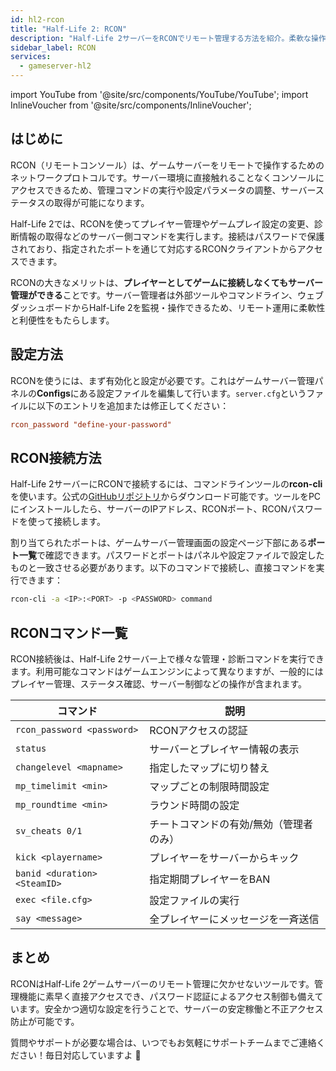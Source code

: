 ```yaml
---
id: hl2-rcon
title: "Half-Life 2: RCON"
description: "Half-Life 2サーバーをRCONでリモート管理する方法を紹介。柔軟な操作と監視が可能に → 今すぐチェック"
sidebar_label: RCON
services:
  - gameserver-hl2
---
```


import YouTube from '@site/src/components/YouTube/YouTube';
import InlineVoucher from '@site/src/components/InlineVoucher';

## はじめに

RCON（リモートコンソール）は、ゲームサーバーをリモートで操作するためのネットワークプロトコルです。サーバー環境に直接触れることなくコンソールにアクセスできるため、管理コマンドの実行や設定パラメータの調整、サーバーステータスの取得が可能になります。

Half-Life 2では、RCONを使ってプレイヤー管理やゲームプレイ設定の変更、診断情報の取得などのサーバー側コマンドを実行します。接続はパスワードで保護されており、指定されたポートを通じて対応するRCONクライアントからアクセスできます。

RCONの大きなメリットは、**プレイヤーとしてゲームに接続しなくてもサーバー管理ができる**ことです。サーバー管理者は外部ツールやコマンドライン、ウェブダッシュボードからHalf-Life 2を監視・操作できるため、リモート運用に柔軟性と利便性をもたらします。

<InlineVoucher />

## 設定方法

RCONを使うには、まず有効化と設定が必要です。これはゲームサーバー管理パネルの**Configs**にある設定ファイルを編集して行います。`server.cfg`というファイルに以下のエントリを追加または修正してください：

```cfg
rcon_password "define-your-password"
```

## RCON接続方法

Half-Life 2サーバーにRCONで接続するには、コマンドラインツールの**rcon-cli**を使います。公式の[GitHubリポジトリ](https://github.com/gorcon/rcon-cli)からダウンロード可能です。ツールをPCにインストールしたら、サーバーのIPアドレス、RCONポート、RCONパスワードを使って接続します。

割り当てられたポートは、ゲームサーバー管理画面の設定ページ下部にある**ポート一覧**で確認できます。パスワードとポートはパネルや設定ファイルで設定したものと一致させる必要があります。以下のコマンドで接続し、直接コマンドを実行できます：

```bash
rcon-cli -a <IP>:<PORT> -p <PASSWORD> command
```

## RCONコマンド一覧

RCON接続後は、Half-Life 2サーバー上で様々な管理・診断コマンドを実行できます。利用可能なコマンドはゲームエンジンによって異なりますが、一般的にはプレイヤー管理、ステータス確認、サーバー制御などの操作が含まれます。

| コマンド                      | 説明                                         |
| ---------------------------- | -------------------------------------------- |
| `rcon_password <password>`   | RCONアクセスの認証                           |
| `status`                     | サーバーとプレイヤー情報の表示               |
| `changelevel <mapname>`      | 指定したマップに切り替え                     |
| `mp_timelimit <min>`         | マップごとの制限時間設定                     |
| `mp_roundtime <min>`         | ラウンド時間の設定                           |
| `sv_cheats 0/1`              | チートコマンドの有効/無効（管理者のみ）     |
| `kick <playername>`          | プレイヤーをサーバーからキック               |
| `banid <duration> <SteamID>` | 指定期間プレイヤーをBAN                       |
| `exec <file.cfg>`            | 設定ファイルの実行                           |
| `say <message>`              | 全プレイヤーにメッセージを一斉送信           |

## まとめ

RCONはHalf-Life 2ゲームサーバーのリモート管理に欠かせないツールです。管理機能に素早く直接アクセスでき、パスワード認証によるアクセス制御も備えています。安全かつ適切な設定を行うことで、サーバーの安定稼働と不正アクセス防止が可能です。

質問やサポートが必要な場合は、いつでもお気軽にサポートチームまでご連絡ください！毎日対応していますよ 🙂 

<InlineVoucher />